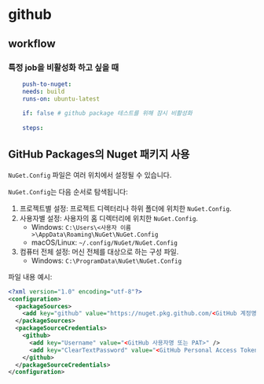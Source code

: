 # github

## workflow

### 특정 job을 비활성화 하고 싶을 때

```yaml
    push-to-nuget:
    needs: build
    runs-on: ubuntu-latest
    
    if: false # github package 테스트를 위해 잠시 비활성화
      
    steps:
```

## GitHub Packages의 Nuget 패키지 사용

`NuGet.Config` 파일은 여러 위치에서 설정될 수 있습니다.

`NuGet.Config`는 다음 순서로 탐색됩니다:

1. 프로젝트별 설정: 프로젝트 디렉터리나 하위 폴더에 위치한 `NuGet.Config`.
1. 사용자별 설정: 사용자의 홈 디렉터리에 위치한 `NuGet.Config`.
   * Windows: `C:\Users\<사용자 이름>\AppData\Roaming\NuGet\NuGet.Config`
   * macOS/Linux: `~/.config/NuGet/NuGet.Config`
1. 컴퓨터 전체 설정: 머신 전체를 대상으로 하는 구성 파일.
   * Windows: `C:\ProgramData\NuGet\NuGet.Config`

파일 내용 예시:

```xml
<?xml version="1.0" encoding="utf-8"?>
<configuration>
  <packageSources>
    <add key="github" value="https://nuget.pkg.github.com/<GitHub 계정명>/index.json" />
  </packageSources>
  <packageSourceCredentials>
    <github>
      <add key="Username" value="<GitHub 사용자명 또는 PAT>" />
      <add key="ClearTextPassword" value="<GitHub Personal Access Token>" />
    </github>
  </packageSourceCredentials>
</configuration>
```